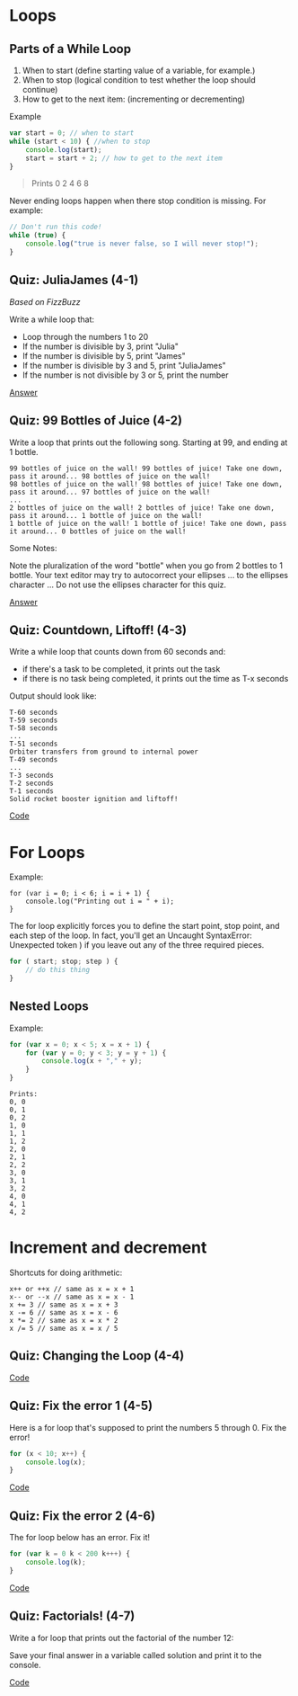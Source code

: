 # Loops

## Parts of a While Loop

1. When to start (define starting value of a variable, for example.)
2. When to stop (logical condition to test whether the loop should continue)
3. How to get to the next item: (incrementing or decrementing)

Example

```javascript
var start = 0; // when to start
while (start < 10) { //when to stop
	console.log(start);
	start = start + 2; // how to get to the next item
}
```

> Prints
> 0
> 2
> 4
> 6
> 8

Never ending loops happen when there stop condition is missing. For example:

```javascript
// Don't run this code!
while (true) {
	console.log("true is never false, so I will never stop!");
}
```

## Quiz: JuliaJames (4-1)

*Based on FizzBuzz*

Write a while loop that:

- Loop through the numbers 1 to 20
- If the number is divisible by 3, print "Julia"
- If the number is divisible by 5, print "James"
- If the number is divisible by 3 and 5, print "JuliaJames"
- If the number is not divisible by 3 or 5, print the number

[Answer](4-1_juliajames.js)

## Quiz: 99 Bottles of Juice (4-2)

Write a loop that prints out the following song. Starting at 99, and ending at 1 bottle.

```
99 bottles of juice on the wall! 99 bottles of juice! Take one down, pass it around... 98 bottles of juice on the wall!
98 bottles of juice on the wall! 98 bottles of juice! Take one down, pass it around... 97 bottles of juice on the wall!
...
2 bottles of juice on the wall! 2 bottles of juice! Take one down, pass it around... 1 bottle of juice on the wall!
1 bottle of juice on the wall! 1 bottle of juice! Take one down, pass it around... 0 bottles of juice on the wall!
```
Some Notes:

Note the pluralization of the word "bottle" when you go from 2 bottles to 1 bottle.
Your text editor may try to autocorrect your ellipses ... to the ellipses character … Do not use the ellipses character for this quiz.

[Answer](4-2_99_bottles_of_juice.js)

## Quiz: Countdown, Liftoff! (4-3)

Write a while loop that counts down from 60 seconds and:
- if there's a task to be completed, it prints out the task
- if there is no task being completed, it prints out the time as T-x seconds

Output should look like:
```
T-60 seconds
T-59 seconds
T-58 seconds
...
T-51 seconds
Orbiter transfers from ground to internal power
T-49 seconds
...
T-3 seconds
T-2 seconds
T-1 seconds
Solid rocket booster ignition and liftoff!
```

[Code](4-3_countdown_liftoff.js)

# For Loops

Example:
```javascipt
for (var i = 0; i < 6; i = i + 1) {
	console.log("Printing out i = " + i);
}
```

The for loop explicitly forces you to define the start point, stop point, and each step of the loop. In fact, you'll get an Uncaught SyntaxError: Unexpected token ) if you leave out any of the three required pieces.

```javascript
for ( start; stop; step ) {
	// do this thing
}
```

## Nested Loops

Example:
```javascript
for (var x = 0; x < 5; x = x + 1) {
	for (var y = 0; y < 3; y = y + 1) {
		console.log(x + "," + y);
	}
}
```
```
Prints:
0, 0
0, 1
0, 2
1, 0
1, 1
1, 2
2, 0
2, 1
2, 2
3, 0
3, 1
3, 2
4, 0
4, 1
4, 2
```

# Increment and decrement

Shortcuts for doing arithmetic:

```
x++ or ++x // same as x = x + 1 
x-- or --x // same as x = x - 1
x += 3 // same as x = x + 3
x -= 6 // same as x = x - 6
x *= 2 // same as x = x * 2
x /= 5 // same as x = x / 5
```


## Quiz: Changing the Loop (4-4)

[Code](4-4_changing_the_loop.js)

## Quiz: Fix the error 1 (4-5)

Here is a for loop that's supposed to print the numbers 5 through 0. Fix the error!

```javascript
for (x < 10; x++) {
	console.log(x);
}
```

[Code](4-5_fix_the_error.js)

## Quiz: Fix the error 2 (4-6)

The for loop below has an error. Fix it!

```javascript
for (var k = 0 k < 200 k+++) {
	console.log(k);
}
```

[Code](4-6_fix_the_error.js)

## Quiz: Factorials! (4-7)

Write a for loop that prints out the factorial of the number 12:

Save your final answer in a variable called solution and print it to the console.

[Code](4-7_factorial.js)










